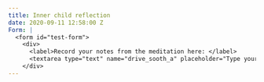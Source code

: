 ```yaml
---
title: Inner child reflection
date: 2020-09-11 12:58:00 Z
Form: |
  <form id="test-form">
    <div>
      <label>Record your notes from the meditation here: </label>
      <textarea type="text" name="drive_sooth_a" placeholder="Type your answer here"/></textarea>
    </div>
---
```


 

